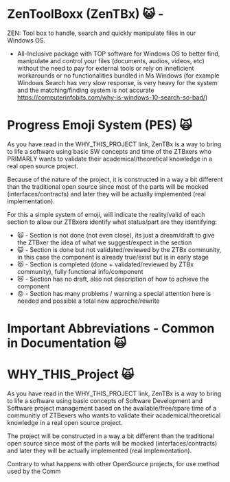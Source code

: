 # ZenToolBoxx (ZenTBx) 😺 - 
ZEN: Tool box to handle, search and quickly manipulate files in our Windows OS.

- All-Inclusive package with TOP software for Windows OS to better find, manipulate and control your files (documents, audios, videos, etc) without the need to pay for external tools or rely on inneficient workarounds or no functionalities bundled in Ms Windows (for example Windows Search has very slow response, is very heavy for the system and the matching/finding system is not accurate https://computerinfobits.com/why-is-windows-10-search-so-bad/)

# Progress Emoji System (PES) 🙀

As you have read in the WHY_THIS_PROJECT link, ZenTBx is a way to bring to life a software using basic SW concepts and time of the ZTBxers who PRIMARLY wants to validate their academical/theoretical knowledge in a real open source project.

Because of the nature of the project, it is constructed in a way a bit different than the traditional open source since most of the parts will be mocked (interfaces/contracts) and later they will be actually implemented (real implementation).

For this a simple system of emoji, will indicate the reality/valid of each section to allow our ZTBxers identify what status/part are they identifying:

- 🙀 - Section is not done (not even close), its just a dream/draft to give the ZTBxer the idea of what we suggest/expect in the section
- 😺 - Section is done but not validated/reviewed by the ZTBx community, in this case the component is already true/exist but is in early stage
- 😻 - Section is completed (done + validated/reviewed by ZTBx community), fully functional info/component
- 😿 - Section has no draft, also not description of how to achieve the component
- 😡 - Section has many problems / warning a special attention here is needed and possible a total new approche/rewrite



# Important Abbreviations - Common in Documentation 🙀



# WHY_THIS_Project 🙀

As you have read in the WHY_THIS_PROJECT link, ZenTBx is a way to bring to life a software using basic concepts of Software Development and Software project management based on the available/free/spare time of a communitiy of ZTBexers who wants to validate their academical/theoretical knowledge in a real open source project.

The project will be constructed in a way a bit different than the traditional open source  since most of the parts will be mocked (interfaces/contracts) and later they will be actually implemented (real implementation).

Contrary to what happens with other OpenSource projects, for use method used by the Comm
